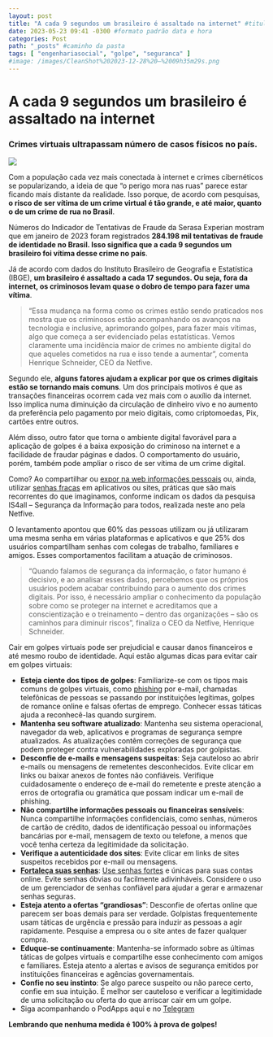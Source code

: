```yaml
---
layout: post
title: "A cada 9 segundos um brasileiro é assaltado na internet" #titulo para a barra de enderecos
date: 2023-05-23 09:41 -0300 #formato padrão data e hora
categories: Post
path: "_posts" #caminho da pasta
tags: [ "engenhariasocial", "golpe", "seguranca" ]
#image: /images/CleanShot%202023-12-28%20—%2009h35m29s.png
---
```


# A cada 9 segundos um brasileiro é assaltado na internet

### Crimes virtuais ultrapassam número de casos físicos no país.

![](/images/CleanShot%20-%2007-07-2024%20—%2019h56m00s.png)

Com a população cada vez mais conectada à internet e crimes cibernéticos se popularizando, a ideia de que “o perigo mora nas ruas” parece estar ficando mais distante da realidade. Isso porque, de acordo com pesquisas, **o risco de ser vítima de um crime virtual é tão grande, e até maior, quanto o de um crime de rua no Brasil**.

Números do Indicador de Tentativas de Fraude da Serasa Experian mostram que em janeiro de 2023 foram registrados **284.198 mil tentativas de fraude de identidade no Brasil. Isso significa que a cada 9 segundos um brasileiro foi vítima desse crime no país**.

Já de acordo com dados do Instituto Brasileiro de Geografia e Estatística (IBGE), **um brasileiro é assaltado a cada 17 segundos. Ou seja, fora da internet, os criminosos levam quase o dobro de tempo para fazer uma vítima**.

>“Essa mudança na forma como os crimes estão sendo praticados nos mostra que os criminosos estão acompanhando os avanços na tecnologia e inclusive, aprimorando golpes, para fazer mais vítimas, algo que começa a ser evidenciado pelas estatísticas. Vemos claramente uma incidência maior de crimes no ambiente digital do que aqueles cometidos na rua e isso tende a aumentar”, comenta Henrique Schneider, CEO da Netfive.

Segundo ele, **alguns fatores ajudam a explicar por que os crimes digitais estão se tornando mais comuns**. Um dos principais motivos é que as transações financeiras ocorrem cada vez mais com o auxílio da internet. Isso implica numa diminuição da circulação de dinheiro vivo e no aumento da preferência pelo pagamento por meio digitais, como criptomoedas, Pix, cartões entre outros.

Além disso, outro fator que torna o ambiente digital favorável para a aplicação de golpes é a baixa exposição do criminoso na internet e a facilidade de fraudar páginas e dados. O comportamento do usuário, porém, também pode ampliar o risco de ser vítima de um crime digital.

Como? Ao compartilhar ou [expor na web informações pessoais](https://gustavosaez.github.io/tag/engenhariasocial) ou, ainda, utilizar [senhas fracas](https://gustavosaez.github.io/tag/cofre) em aplicativos ou sites, práticas que são mais recorrentes do que imaginamos, conforme indicam os dados da pesquisa IS4all – Segurança da Informação para todos, realizada neste ano pela Netfive.

O levantamento apontou que 60% das pessoas utilizam ou já utilizaram uma mesma senha em várias plataformas e aplicativos e que 25% dos usuários compartilham senhas com colegas de trabalho, familiares e amigos. Esses comportamentos facilitam a atuação de criminosos.

>“Quando falamos de segurança da informação, o fator humano é decisivo, e ao analisar esses dados, percebemos que os próprios usuários podem acabar contribuindo para o aumento dos crimes digitais. Por isso, é necessário ampliar o conhecimento da população sobre como se proteger na internet e acreditamos que a conscientização e o treinamento – dentro das organizações – são os caminhos para diminuir riscos”, finaliza o CEO da Netfive, Henrique Schneider.

Cair em golpes virtuais pode ser prejudicial e causar danos financeiros e até mesmo roubo de identidade. Aqui estão algumas dicas para evitar cair em golpes virtuais:

- **Esteja ciente dos tipos de golpes**: Familiarize-se com os tipos mais comuns de golpes virtuais, como [phishing](https://gustavosaez.github.io/tag/phishing) por e-mail, chamadas telefônicas de pessoas se passando por instituições legítimas, golpes de romance online e falsas ofertas de emprego. Conhecer essas táticas ajuda a reconhecê-las quando surgirem.
- **Mantenha seu software atualizado**: Mantenha seu sistema operacional, navegador da web, aplicativos e programas de segurança sempre atualizados. As atualizações contêm correções de segurança que podem proteger contra vulnerabilidades exploradas por golpistas.
- **Desconfie de e-mails e mensagens suspeitas**: Seja cauteloso ao abrir e-mails ou mensagens de remetentes desconhecidos. Evite clicar em links ou baixar anexos de fontes não confiáveis. Verifique cuidadosamente o endereço de e-mail do remetente e preste atenção a erros de ortografia ou gramática que possam indicar um e-mail de phishing.
- **Não compartilhe informações pessoais ou financeiras sensíveis**: Nunca compartilhe informações confidenciais, como senhas, números de cartão de crédito, dados de identificação pessoal ou informações bancárias por e-mail, mensagem de texto ou telefone, a menos que você tenha certeza da legitimidade da solicitação.
- **Verifique a autenticidade dos sites**: Evite clicar em links de sites suspeitos recebidos por e-mail ou mensagens.
- **[Fortaleça suas senhas](https://gustavosaez.github.io/tag/cofre)**: [Use senhas fortes](https://gustavosaez.com.br/geradordesenhas) e únicas para suas contas online. Evite senhas óbvias ou facilmente adivinháveis. Considere o uso de um gerenciador de senhas confiável para ajudar a gerar e armazenar senhas seguras.
- **Esteja atento a ofertas “grandiosas”**: Desconfie de ofertas online que parecem ser boas demais para ser verdade. Golpistas frequentemente usam táticas de urgência e pressão para induzir as pessoas a agir rapidamente. Pesquise a empresa ou o site antes de fazer qualquer compra.
- **Eduque-se continuamente**: Mantenha-se informado sobre as últimas táticas de golpes virtuais e compartilhe esse conhecimento com amigos e familiares. Esteja atento a alertas e avisos de segurança emitidos por instituições financeiras e agências governamentais.
- **Confie no seu instinto**: Se algo parece suspeito ou não parece certo, confie em sua intuição. É melhor ser cauteloso e verificar a legitimidade de uma solicitação ou oferta do que arriscar cair em um golpe.
- Siga acompanhando o PodApps aqui e no [Telegram](https://t.me/podapps)

**Lembrando que nenhuma medida é 100% à prova de golpes!**
